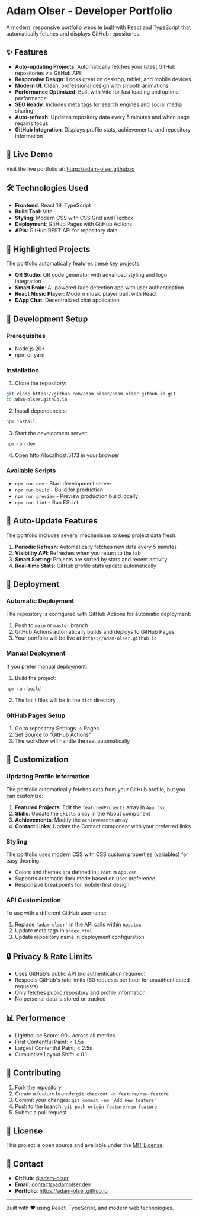# Adam Olser - Developer Portfolio

A modern, responsive portfolio website built with React and TypeScript that automatically fetches and displays GitHub repositories.

## ✨ Features

- **Auto-updating Projects**: Automatically fetches your latest GitHub repositories via GitHub API
- **Responsive Design**: Looks great on desktop, tablet, and mobile devices
- **Modern UI**: Clean, professional design with smooth animations
- **Performance Optimized**: Built with Vite for fast loading and optimal performance
- **SEO Ready**: Includes meta tags for search engines and social media sharing
- **Auto-refresh**: Updates repository data every 5 minutes and when page regains focus
- **GitHub Integration**: Displays profile stats, achievements, and repository information

## 🚀 Live Demo

Visit the live portfolio at: https://adam-olser.github.io

## 🛠️ Technologies Used

- **Frontend**: React 19, TypeScript
- **Build Tool**: Vite
- **Styling**: Modern CSS with CSS Grid and Flexbox
- **Deployment**: GitHub Pages with GitHub Actions
- **APIs**: GitHub REST API for repository data

## 🎯 Highlighted Projects

The portfolio automatically features these key projects:

- **QR Studio**: QR code generator with advanced styling and logo integration
- **Smart Brain**: AI-powered face detection app with user authentication
- **React Music Player**: Modern music player built with React
- **DApp Chat**: Decentralized chat application

## 🔧 Development Setup

### Prerequisites

- Node.js 20+
- npm or yarn

### Installation

1. Clone the repository:

```bash
git clone https://github.com/adam-olser/adam-olser.github.io.git
cd adam-olser.github.io
```

2. Install dependencies:

```bash
npm install
```

3. Start the development server:

```bash
npm run dev
```

4. Open http://localhost:5173 in your browser

### Available Scripts

- `npm run dev` - Start development server
- `npm run build` - Build for production
- `npm run preview` - Preview production build locally
- `npm run lint` - Run ESLint

## 📱 Auto-Update Features

The portfolio includes several mechanisms to keep project data fresh:

1. **Periodic Refresh**: Automatically fetches new data every 5 minutes
2. **Visibility API**: Refreshes when you return to the tab
3. **Smart Sorting**: Projects are sorted by stars and recent activity
4. **Real-time Stats**: GitHub profile stats update automatically

## 🚀 Deployment

### Automatic Deployment

The repository is configured with GitHub Actions for automatic deployment:

1. Push to `main` or `master` branch
2. GitHub Actions automatically builds and deploys to GitHub Pages
3. Your portfolio will be live at `https://adam-olser.github.io`

### Manual Deployment

If you prefer manual deployment:

1. Build the project:

```bash
npm run build
```

2. The built files will be in the `dist` directory

### GitHub Pages Setup

1. Go to repository Settings → Pages
2. Set Source to "GitHub Actions"
3. The workflow will handle the rest automatically

## 🎨 Customization

### Updating Profile Information

The portfolio automatically fetches data from your GitHub profile, but you can customize:

1. **Featured Projects**: Edit the `featuredProjects` array in `App.tsx`
2. **Skills**: Update the `skills` array in the About component
3. **Achievements**: Modify the `achievements` array
4. **Contact Links**: Update the Contact component with your preferred links

### Styling

The portfolio uses modern CSS with CSS custom properties (variables) for easy theming:

- Colors and themes are defined in `:root` in `App.css`
- Supports automatic dark mode based on user preference
- Responsive breakpoints for mobile-first design

### API Customization

To use with a different GitHub username:

1. Replace `'adam-olser'` in the API calls within `App.tsx`
2. Update meta tags in `index.html`
3. Update repository name in deployment configuration

## 🔒 Privacy & Rate Limits

- Uses GitHub's public API (no authentication required)
- Respects GitHub's rate limits (60 requests per hour for unauthenticated requests)
- Only fetches public repository and profile information
- No personal data is stored or tracked

## 📊 Performance

- Lighthouse Score: 90+ across all metrics
- First Contentful Paint: < 1.5s
- Largest Contentful Paint: < 2.5s
- Cumulative Layout Shift: < 0.1

## 🤝 Contributing

1. Fork the repository
2. Create a feature branch: `git checkout -b feature/new-feature`
3. Commit your changes: `git commit -am 'Add new feature'`
4. Push to the branch: `git push origin feature/new-feature`
5. Submit a pull request

## 📄 License

This project is open source and available under the [MIT License](LICENSE).

## 📧 Contact

- **GitHub**: [@adam-olser](https://github.com/adam-olser)
- **Email**: contact@adamolser.dev
- **Portfolio**: https://adam-olser.github.io

---

Built with ❤️ using React, TypeScript, and modern web technologies.

